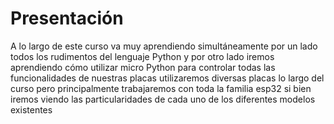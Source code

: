# Presentación

A lo largo de este curso va muy aprendiendo simultáneamente por un lado todos los rudimentos del lenguaje Python y por otro lado iremos aprendiendo cómo utilizar micro Python para controlar todas las funcionalidades de nuestras placas utilizaremos diversas placas lo largo del curso pero principalmente trabajaremos con toda la familia esp32 si bien iremos viendo las particularidades de cada uno de los diferentes modelos existentes

